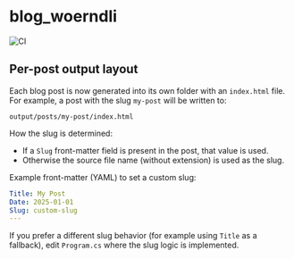 # blog_woerndli
![CI](https://github.com/woerndlit/blog_woerndli/workflows/CI/badge.svg)

## Per-post output layout

Each blog post is now generated into its own folder with an `index.html` file. For
example, a post with the slug `my-post` will be written to:

```
output/posts/my-post/index.html
```

How the slug is determined:
- If a `Slug` front-matter field is present in the post, that value is used.
- Otherwise the source file name (without extension) is used as the slug.

Example front-matter (YAML) to set a custom slug:

```yaml
Title: My Post
Date: 2025-01-01
Slug: custom-slug
---
```

If you prefer a different slug behavior (for example using `Title` as a fallback),
edit `Program.cs` where the slug logic is implemented.
